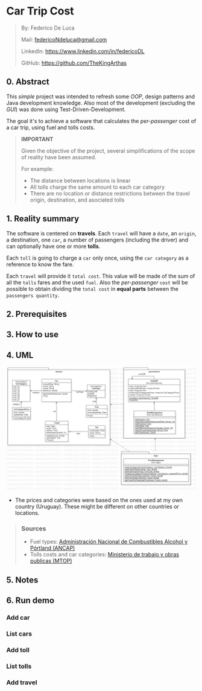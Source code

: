 # Car Trip Cost
> By: Federico De Luca  
>
> Mail: federicoNdeluca@gmail.com  
>
> LinkedIn: https://www.linkedin.com/in/federicoDL
>
> GitHub: https://github.com/TheKingArthas

## 0. Abstract
This _simple_ project was intended to refresh some _OOP_, design patterns and Java development knowledge. Also most of the development (excluding the _GUI_) was done using Test-Driven-Development.

The goal it's to achieve a software that calculates the _per-passenger_ cost of a car trip, using fuel and tolls costs.

>**IMPORTANT**
>
> Given the objective of the project, several simplifications of the scope of reality have been assumed.
>
>For example:
> - The distance between locations is linear
> - All tolls charge the same amount to each car category
> - There are no location or distance restrictions between the travel origin, destination, and asociated tolls

## 1. Reality summary
The software is centered on **travels**. Each `travel` will have a `date`, an `origin`, a destination, one `car`, a number of passengers (including the driver) and can optionally have one or more **tolls**.

Each `toll` is going to charge a `car` only once, using the `car category` as a reference to know the fare.

Each `travel` will provide it `total cost`. This value will be made of the sum of all the `tolls` fares and the used `fuel`.
Also the _per-passenger_ `cost` will be possible to obtain dividing the `total cost` in **equal parts** between the `passengers quantity`.

## 2. Prerequisites
## 3. How to use

## 4. UML
![UML](/Documentation/img/CarTripCost_UML.png)
- The prices and categories were based on the ones used at my own country (Uruguay). These might be different on other countries or locations.
>### Sources
> - Fuel types:  [Administración Nacional de Combustibles Alcohol y Pórtland (ANCAP)](https://www.ancap.com.uy/2093/1/precios-combustibles.html)
> - Tolls costs and car categories: [Ministerio de trabajo y obras publicas (MTOP)](http://www.mtop.gub.uy/peajes)

## 5. Notes
## 6. Run demo
### Add car
### List cars
### Add toll
### List tolls
### Add travel